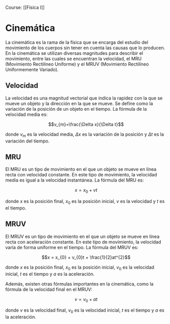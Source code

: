 Course: [[Física I]]
# Cinemática
La cinemática es la rama de la física que se encarga del estudio del movimiento de los cuerpos sin tener en cuenta las causas que lo producen. En la cinemática se utilizan diversas magnitudes para describir el movimiento, entre las cuales se encuentran la velocidad, el MRU (Movimiento Rectilíneo Uniforme) y el MRUV (Movimiento Rectilíneo Uniformemente Variado).

## Velocidad
La velocidad es una magnitud vectorial que indica la rapidez con la que se mueve un objeto y la dirección en la que se mueve. Se define como la variación de la posición de un objeto en el tiempo. La fórmula de la velocidad media es:

$$v_{m}=\frac{\Delta x}{\Delta t}$$

donde $v_{m}$ es la velocidad media, $\Delta x$ es la variación de la posición y $\Delta t$ es la variación del tiempo.

## MRU
El MRU es un tipo de movimiento en el que un objeto se mueve en línea recta con velocidad constante. En este tipo de movimiento, la velocidad media es igual a la velocidad instantánea. La fórmula del MRU es:

$$x = x_{0} + vt$$

donde $x$ es la posición final, $x_{0}$ es la posición inicial, $v$ es la velocidad y $t$ es el tiempo.

## MRUV
El MRUV es un tipo de movimiento en el que un objeto se mueve en línea recta con aceleración constante. En este tipo de movimiento, la velocidad varía de forma uniforme en el tiempo. La fórmula del MRUV es:

$$x = x_{0} + v_{0}t + \frac{1}{2}at^{2}$$

donde $x$ es la posición final, $x_{0}$ es la posición inicial, $v_{0}$ es la velocidad inicial, $t$ es el tiempo y $a$ es la aceleración.

Además, existen otras fórmulas importantes en la cinemática, como la fórmula de la velocidad final en el MRUV:

$$v = v_{0} + at$$

donde $v$ es la velocidad final, $v_{0}$ es la velocidad inicial, $t$ es el tiempo y $a$ es la aceleración.


